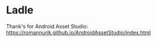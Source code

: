 # Ladle
Thank's for Android Asset Studio: https://romannurik.github.io/AndroidAssetStudio/index.html